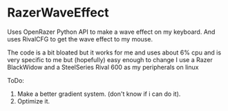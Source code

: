 # RazerWaveEffect
Uses OpenRazer Python API to make a wave effect on my keyboard. And uses RivalCFG to get the wave effect to my mouse.

The code is a bit bloated but it works for me and uses about 6% cpu and is very specific to me but (hopefully) easy enough to change 
I use a Razer BlackWidow and a SteelSeries Rival 600 as my peripherals on linux

ToDo:
1. Make a better gradient system. (don't know if i can do it).
2. Optimize it.
